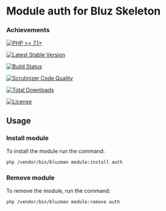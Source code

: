 # Module auth for Bluz Skeleton

### Achievements

[![PHP >= 7.1+](https://img.shields.io/packagist/php-v/bluzphp/module-auth.svg?style=flat)](https://php.net/)

[![Latest Stable Version](https://img.shields.io/packagist/v/bluzphp/module-auth.svg?label=version&style=flat)](https://packagist.org/packages/bluzphp/module-auth)

[![Build Status](https://img.shields.io/travis/bluzphp/module-auth/master.svg?style=flat)](https://travis-ci.org/bluzphp/module-auth)

[![Scrutinizer Code Quality](https://img.shields.io/scrutinizer/g/bluzphp/module-auth.svg?style=flat)](https://scrutinizer-ci.com/g/bluzphp/module-auth/)

[![Total Downloads](https://img.shields.io/packagist/dt/bluzphp/module-auth.svg?style=flat)](https://packagist.org/packages/bluzphp/module-auth)

[![License](https://img.shields.io/packagist/l/bluzphp/module-auth.svg?style=flat)](https://packagist.org/packages/bluzphp/module-auth)

Usage
-------------------------
### Install module
To install the module run the command:

```bash
php /vendor/bin/bluzman module:install auth
```

### Remove module
To remove the module, run the command:

```bash
php /vendor/bin/bluzman module:remove auth
```